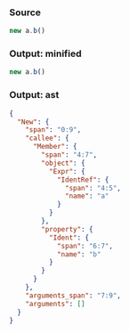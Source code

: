 ### Source
```js parse:expr
new a.b()
```

### Output: minified
```js
new a.b()
```

### Output: ast
```json
{
  "New": {
    "span": "0:9",
    "callee": {
      "Member": {
        "span": "4:7",
        "object": {
          "Expr": {
            "IdentRef": {
              "span": "4:5",
              "name": "a"
            }
          }
        },
        "property": {
          "Ident": {
            "span": "6:7",
            "name": "b"
          }
        }
      }
    },
    "arguments_span": "7:9",
    "arguments": []
  }
}
```
